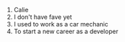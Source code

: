 1. Calie
2. I don't have fave yet
3. I used to work as a car mechanic
4. To start a new career as a developer

